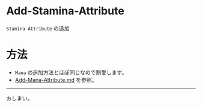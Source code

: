 # Add-Stamina-Attribute
`Stamina Attribute` の追加

# 方法

* `Mana` の追加方法とほぼ同じなので割愛します。
* [Add-Mana-Attribute.md](./Add-Mana-Attribute.md) を参照。


-----
おしまい。
